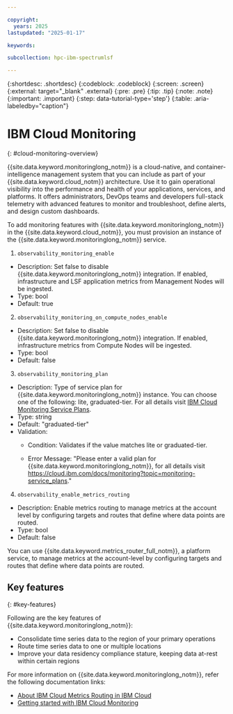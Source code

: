 ```yaml
---

copyright:
  years: 2025
lastupdated: "2025-01-17"

keywords: 

subcollection: hpc-ibm-spectrumlsf

---
```


{:shortdesc: .shortdesc}
{:codeblock: .codeblock}
{:screen: .screen}
{:external: target="_blank" .external}
{:pre: .pre}
{:tip: .tip}
{:note: .note}
{:important: .important}
{:step: data-tutorial-type='step'}
{:table: .aria-labeledby="caption"}

# IBM Cloud Monitoring
{: #cloud-monitoring-overview}

{{site.data.keyword.monitoringlong_notm}} is a cloud-native, and container-intelligence management system that you can include as part of your {{site.data.keyword.cloud_notm}} architecture. Use it to gain operational visibility into the performance and health of your applications, services, and platforms. It offers administrators, DevOps teams and developers full-stack telemetry with advanced features to monitor and troubleshoot, define alerts, and design custom dashboards.

To add monitoring features with {{site.data.keyword.monitoringlong_notm}} in the {{site.data.keyword.cloud_notm}}, you must provision an instance of the {{site.data.keyword.monitoringlong_notm}} service.

1. `observability_monitoring_enable`

* Description: Set false to disable {{site.data.keyword.monitoringlong_notm}} integration. If enabled, infrastructure and LSF application metrics from Management Nodes will be ingested.
* Type: bool
* Default: true

2. `observability_monitoring_on_compute_nodes_enable`

* Description: Set false to disable {{site.data.keyword.monitoringlong_notm}} integration. If enabled, infrastructure metrics from Compute Nodes will be ingested.
* Type: bool
* Default: false

3. `observability_monitoring_plan`

* Description: Type of service plan for {{site.data.keyword.monitoringlong_notm}} instance. You can choose one of the following: lite, graduated-tier. For all details visit [IBM Cloud Monitoring Service Plans](/docs/monitoring?topic=monitoring-service_plans).
* Type: string
* Default: "graduated-tier"
* Validation:
    * Condition: Validates if the value matches lite or graduated-tier.

    * Error Message: "Please enter a valid plan for {{site.data.keyword.monitoringlong_notm}}, for all details visit https://cloud.ibm.com/docs/monitoring?topic=monitoring-service_plans."

4. `observability_enable_metrics_routing`

* Description: Enable metrics routing to manage metrics at the account level by configuring targets and routes that define where data points are routed.
* Type: bool
* Default: false

You can use {{site.data.keyword.metrics_router_full_notm}}, a platform service, to manage metrics at the account-level by configuring targets and routes that define where data points are routed.

## Key features
{: #key-features}

Following are the key features of {{site.data.keyword.monitoringlong_notm}}:

* Consolidate time series data to the region of your primary operations
* Route time series data to one or multiple locations
* Improve your data residency compliance stature, keeping data at-rest within certain regions

For more information on {{site.data.keyword.monitoringlong_notm}}, refer the following documentation links:
* [About IBM Cloud Metrics Routing in IBM Cloud](/docs/metrics-router?topic=metrics-router-about&interface=ui)
* [Getting started with IBM Cloud Monitoring](/docs/monitoring?topic=monitoring-getting-started)
